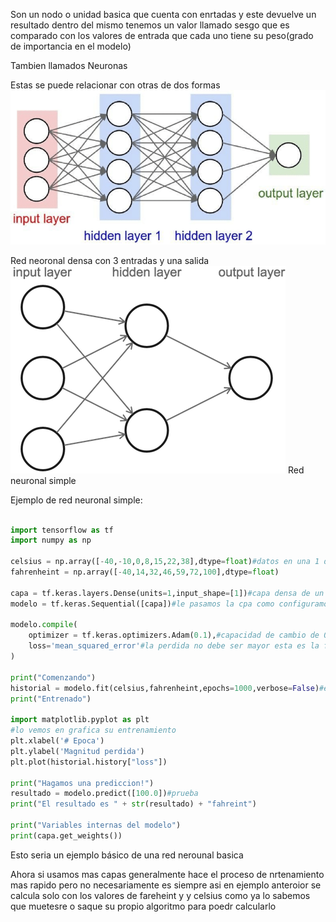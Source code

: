 Son un nodo o unidad basica que cuenta con enrtadas y este devuelve un resultado dentro del mismo tenemos  un valor llamado sesgo que es comparado con los valores de entrada que cada uno tiene su peso(grado de importancia en el  modelo)

Tambien llamados Neuronas

Estas se puede relacionar con otras de dos formas![](../attachment/75c997cd8e7d765582ae93ae14be7958.png)

Red neoronal densa con 3 entradas y una salida
![](../attachment/a91c818130610abb151c8bf074ba3300.png)
Red neuronal simple


Ejemplo de red neuronal simple:
```Python

import tensorflow as tf
import numpy as np

celsius = np.array([-40,-10,0,8,15,22,38],dtype=float)#datos en una 1 diemnsion para entrebnar red
fahrenheint = np.array([-40,14,32,46,59,72,100],dtype=float)

capa = tf.keras.layers.Dense(units=1,input_shape=[1])#capa densa de un nodo
modelo = tf.keras.Sequential([capa])#le pasamos la cpa como configuramos y de manera secuencial

modelo.compile(
    optimizer = tf.keras.optimizers.Adam(0.1),#capacidad de cambio de 0.1
    loss='mean_squared_error'#la perdida no debe ser mayor esta es la funcion de perdida
)

print("Comenzando")
historial = modelo.fit(celsius,fahrenheint,epochs=1000,verbose=False)#entrenamos modelo despues compilar
print("Entrenado")

import matplotlib.pyplot as plt
#lo vemos en grafica su entrenamiento
plt.xlabel('# Epoca')
plt.ylabel('Magnitud perdida')
plt.plot(historial.history["loss"])

print("Hagamos una prediccion!")
resultado = modelo.predict([100.0])#prueba
print("El resultado es " + str(resultado) + "fahreint")

print("Variables internas del modelo")
print(capa.get_weights())
```

Esto seria un ejemplo básico de una red nerounal basica  

Ahora si usamos mas capas generalmente hace el proceso de nrtenamiento mas rapido pero no necesariamente es siempre asi en ejemplo anteroior se calcula solo con los valores de fareheint y y celsius como ya lo sabemos que muetesre o saque su propio algoritmo para poedr calcularlo

